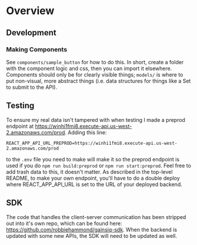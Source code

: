 # Overview
## Development 
### Making Components 
See `components/sample_button` for how to do this. In short, create a folder with the component logic and css, then you can import it elsewhere. Components should only be for clearly visible things; `models/` is where to put non-visual, more abstract things (i.e. data structures for things like a Set to submit to the API).


## Testing 
To ensure my real data isn't tampered with when testing I made a preprod endpoint at https://winhi1fmi8.execute-api.us-west-2.amazonaws.com/prod. Adding this line:
```
REACT_APP_API_URL_PREPROD=https://winhi1fmi8.execute-api.us-west-2.amazonaws.com/prod
```
to the `.env` file you need to make will make it so the preprod endpoint is used if you do `npm run build:preprod` or `npm run start:preprod`. Feel free to add trash data to this, it doesn't matter. As described in the top-level README, to make your own endpoint, you'll have to do a double deploy where REACT_APP_API_URL is set to the URL of your deployed backend.

## SDK
The code that handles the client-server communication has been stripped out into it's own repo, which can be found here: https://github.com/robbiehammond/gainsiq-sdk. When the backend is updated with some new APIs, the SDK will need to be updated as well.